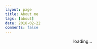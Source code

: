 ```yaml
---
layout: page
title: About me
tags: [about]
date: 2018-02-22
comments: false
---
```


<center>loading...</center>
